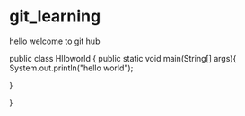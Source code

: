 # git_learning

hello welcome to git hub

public class Hlloworld {
   public static void main(String[] args){
        System.out.println("hello world");
   
   }


}
